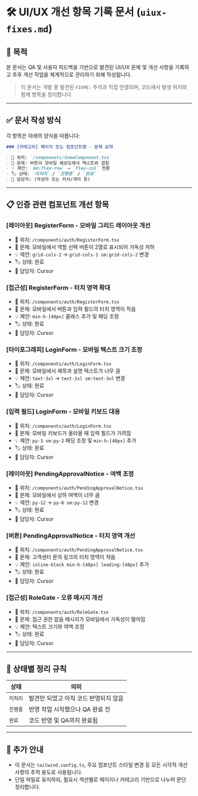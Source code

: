 # 🛠️ UI/UX 개선 항목 기록 문서 (`uiux-fixes.md`)

## 🎯 목적

본 문서는 QA 및 사용자 피드백을 기반으로 발견된 UI/UX 문제 및 개선 사항을 기록하고 추후 개선 작업을 체계적으로 관리하기 위해 작성됩니다.

> 이 문서는 개발 중 발견된 `FIXME:` 주석과 직접 연결되며, 코드에서 발생 위치와 함께 항목을 정리합니다.

---

## ✅ 문서 작성 방식

각 항목은 아래의 양식을 따릅니다:

```md
### [카테고리] 페이지 또는 컴포넌트명 - 문제 요약

- 📍 위치: `/components/SomeComponent.tsx`
- 🐞 문제: 버튼이 모바일 해상도에서 텍스트와 겹침
- 💡 제안: `md:flex-row` → `flex-col` 전환
- 🏷️ 상태: `미처리` / `진행중` / `완료`
- 🔧 담당자: (작성자 또는 커서/개미 등)
```

---

## 📋 인증 관련 컴포넌트 개선 항목

### [레이아웃] RegisterForm - 모바일 그리드 레이아웃 개선

- 📍 위치: `/components/auth/RegisterForm.tsx`
- 🐞 문제: 모바일에서 역할 선택 버튼이 2열로 표시되어 가독성 저하
- 💡 제안: `grid-cols-2` → `grid-cols-1 sm:grid-cols-2` 변경
- 🏷️ 상태: 완료
- 🔧 담당자: Cursor

### [접근성] RegisterForm - 터치 영역 확대

- 📍 위치: `/components/auth/RegisterForm.tsx`
- 🐞 문제: 모바일에서 버튼과 입력 필드의 터치 영역이 작음
- 💡 제안: `min-h-[48px]` 클래스 추가 및 패딩 조정
- 🏷️ 상태: 완료
- 🔧 담당자: Cursor

### [타이포그래피] LoginForm - 모바일 텍스트 크기 조정

- 📍 위치: `/components/auth/LoginForm.tsx`
- 🐞 문제: 모바일에서 제목과 설명 텍스트가 너무 큼
- 💡 제안: `text-3xl` → `text-2xl sm:text-3xl` 변경
- 🏷️ 상태: 완료
- 🔧 담당자: Cursor

### [입력 필드] LoginForm - 모바일 키보드 대응

- 📍 위치: `/components/auth/LoginForm.tsx`
- 🐞 문제: 모바일 키보드가 올라올 때 입력 필드가 가려짐
- 💡 제안: `py-3 sm:py-2` 패딩 조정 및 `min-h-[48px]` 추가
- 🏷️ 상태: 완료
- 🔧 담당자: Cursor

### [레이아웃] PendingApprovalNotice - 여백 조정

- 📍 위치: `/components/auth/PendingApprovalNotice.tsx`
- 🐞 문제: 모바일에서 상하 여백이 너무 큼
- 💡 제안: `py-12` → `py-6 sm:py-12` 변경
- 🏷️ 상태: 완료
- 🔧 담당자: Cursor

### [버튼] PendingApprovalNotice - 터치 영역 개선

- 📍 위치: `/components/auth/PendingApprovalNotice.tsx`
- 🐞 문제: 고객센터 문의 링크의 터치 영역이 작음
- 💡 제안: `inline-block min-h-[48px] leading-[48px]` 추가
- 🏷️ 상태: 완료
- 🔧 담당자: Cursor

### [접근성] RoleGate - 오류 메시지 개선

- 📍 위치: `/components/auth/RoleGate.tsx`
- 🐞 문제: 접근 권한 없음 메시지가 모바일에서 가독성이 떨어짐
- 💡 제안: 텍스트 크기와 여백 조정
- 🏷️ 상태: 완료
- 🔧 담당자: Cursor

---

## 📌 상태별 정리 규칙

| 상태       | 의미                                       |
|------------|--------------------------------------------|
| `미처리`    | 발견만 되었고 아직 코드 반영되지 않음              |
| `진행중`    | 반영 작업 시작했으나 QA 완료 전                 |
| `완료`     | 코드 반영 및 QA까지 완료됨                     |

---

## 🧩 추가 안내

- 이 문서는 `tailwind.config.ts`, 주요 컴포넌트 스타일 변경 등 모든 시각적 개선 사항의 추적 용도로 사용됩니다.
- 단일 파일로 유지하되, 필요시 섹션별로 페이지나 카테고리 기반으로 나누어 문단 정리합니다.
